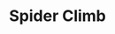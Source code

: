 ---
title: "Spider Climb"

spell:
  schools:
    - name:        "Transmutation"
      subschools:  []
      descriptors: []
  classes:
    - name:  "Druid"
      abbr:  "Drd"
      level: 2
    - name:  "Sorcerer/Wizard"
      abbr:  "Sor/Wiz"
      level: 2
  components:         [V, S, M]
  castingTime:        "1 standard action"
  range:              "Touch"
  target:             "Creature touched"
  duration:           "10 min./level"
  savingThrow:        "Will negates (harmless)"
  spellResistance:    "Yes (harmless)"
  materialComponents: ["A drop of bitumen and a live spider, both of which must be eaten by the subject."]
  description:        |
    The subject can climb and travel on vertical surfaces or even traverse ceilings as well as a spider does. The affected creature must have its hands free to climb in this manner. The subject gains a climb speed of 20 feet; furthermore, it need not make Climb checks to traverse a vertical or horizontal surface (even upside down). A spider climbing creature retains its Dexterity bonus to Armor Class (if any) while climbing, and opponents get no special bonus to their attacks against it. It cannot, however, use the run action while climbing.
---